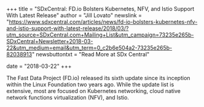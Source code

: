 +++
title = "SDxCentral: FD.io Bolsters Kubernetes, NFV, and Istio Support With Latest Release"
author = "Jill Lovato"
newslink = "https://www.sdxcentral.com/articles/news/fd-io-bolsters-kubernetes-nfv-and-istio-support-with-latest-release/2018/03/?utm_source=SDxCentral.com+Mailing+List&utm_campaign=73235e265b-SDxCentral+Newsletter+2018-03-22&utm_medium=email&utm_term=0_c2b6e504a2-73235e265b-82038913"
newsbuttontxt = "Read More at SDx Central"

date = "2018-03-22"
+++

The Fast Data Project (FD.io) released its sixth update since its inception within the Linux Foundation
two years ago. While the update list is extensive, most are focused on Kubernetes networking, cloud native
network functions virtualization (NFV), and Istio.
